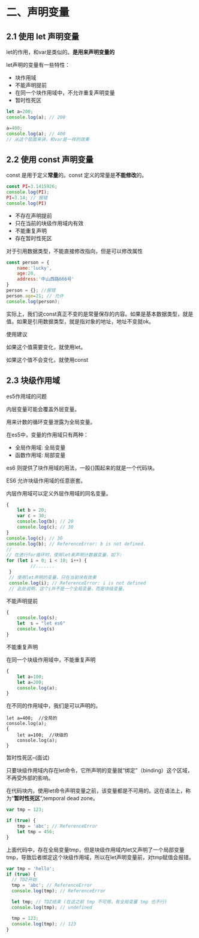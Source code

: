 # 二、声明变量

## 2.1 使用 let 声明变量

let的作用，和var是类似的。**是用来声明变量的**

let声明的变量有一些特性：

- 块作用域
- 不能声明提前
- 在同一个块作用域中，不允许重复声明变量
- 暂时性死区

```javascript
let a=200;
console.log(a); // 200

a=400;
console.log(a); // 400
// 从这个层面来讲，和var是一样的效果
```



## 2.2 使用 const 声明变量

const 是用于定义**常量**的。const 定义的常量是**不能修改**的。

```javascript
const PI=3.1415926;
console.log(PI);
PI=3.14; // 报错
console.log(PI)
```

- 不存在声明提前
- 只在当前的块级作用域内有效
- 不能重复声明
- 存在暂时性死区

对于引用数据类型，不能直接修改指向，但是可以修改属性

```javascript
const person = {
    name:'lucky',
    age:20,
    address:'中山西路666号'
}
person = {}; //报错
person.age=21; // 允许
console.log(person);
```

实际上，我们说const真正不变的是常量保存的内容。如果是基本数据类型，就是值。如果是引用数据类型，就是指对象的地址，地址不变就ok。

使用建议

如果这个值需要变化，就使用let。

如果这个值不会变化，就使用const

## 2.3 块级作用域

es5作用域的问题

内层变量可能会覆盖外层变量。

用来计数的循环变量泄露为全局变量。



在es5中，变量的作用域只有两种：

- 全局作用域: 全局变量
- 函数作用域: 局部变量

es6 则提供了块作用域的用法，一般{}围起来的就是一个代码块。

ES6 允许块级作用域的任意嵌套。

内层作用域可以定义外层作用域的同名变量。



```js
{
    let b = 20;
    var c = 30;
    console.log(b); // 20
    console.log(c); // 30
}
console.log(c); // 30
console.log(b); // ReferenceError: b is not defined.
//
// 在进行for循环时，使用let来声明计数器变量，如下:
for (let i = 0; i < 10; i++) {
         //.......      
 }    
 // 使用let声明的变量，只在当前块有效果
 console.log(i); // ReferenceError: i is not defined
 // 此处说明，这个i并不是一个全局变量，而是块级变量。
```

不能声明提前

```javascript
{
    console.log(s);
    let  s = "let es6"
    console.log(s)
}
```

不能重复声明

在同一个块级作用域中，不能重复声明

```js
{
    let a=100;
    let a=200;
    console.log(a);
}
```

在不同的作用域中，我们是可以声明的。

```
let a=400;  //全局的
console.log(a);
{
    let a=100;  //块级的
    console.log(a);
}    
```

暂时性死区–(面试)

只要块级作用域内存在let命令，它所声明的变量就“绑定”（binding）这个区域，不再受外部的影响。

在代码块内，使用let命令声明变量之前，该变量都是不可用的。这在语法上，称为“**暂时性死区**”,temporal dead zone。

```js
var tmp = 123;

if (true) {
    tmp = 'abc'; // ReferenceError
    let tmp = 456;
}
```

上面代码中，存在全局变量tmp，但是块级作用域内let又声明了一个局部变量tmp，导致后者绑定这个块级作用域，所以在let声明变量前，对tmp赋值会报错。

```javascript
var tmp = 'hello';
if (true) {
  // TDZ开始
  tmp = 'abc'; // ReferenceError
  console.log(tmp); // ReferenceError

  let tmp; // TDZ结束 (在这之前 tmp 不可用，有全局变量 tmp 也不行)
  console.log(tmp); // undefined

  tmp = 123;
  console.log(tmp); // 123
}
```
